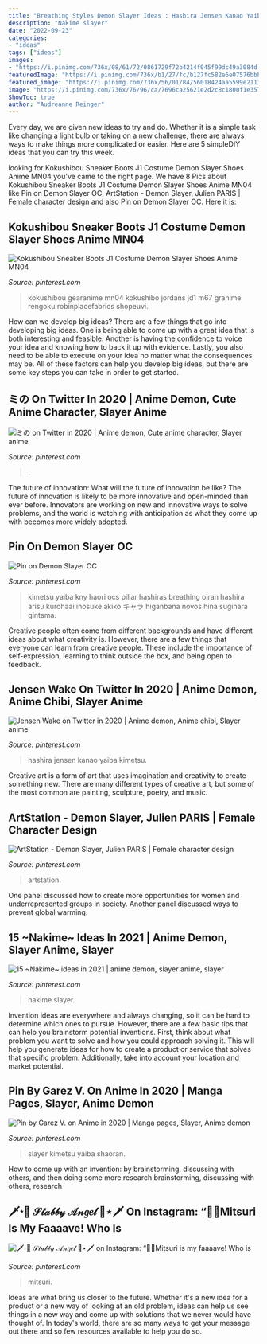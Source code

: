 ```yaml
---
title: "Breathing Styles Demon Slayer Ideas : Hashira Jensen Kanao Yaiba Kimetsu"
description: "Nakime slayer"
date: "2022-09-23"
categories:
- "ideas"
tags: ["ideas"]
images:
- "https://i.pinimg.com/736x/08/61/72/0861729f72b4214f045f99dc49a3084d.jpg"
featuredImage: "https://i.pinimg.com/736x/b1/27/fc/b127fc582e6e07576bbb68db94cdff1a.jpg"
featured_image: "https://i.pinimg.com/736x/56/01/84/56018424aa5599e21138e01c4ba84bd0.jpg"
image: "https://i.pinimg.com/736x/76/96/ca/7696ca25621e2d2c8c1800f1e357e63b.jpg"
ShowToc: true
author: "Audreanne Reinger"
---
```



Every day, we are given new ideas to try and do. Whether it is a simple task like changing a light bulb or taking on a new challenge, there are always ways to make things more complicated or easier. Here are 5 simpleDIY ideas that you can try this week.

	

		
looking for Kokushibou Sneaker Boots J1 Costume Demon Slayer Shoes Anime MN04 you've came to the right page. We have 8 Pics about Kokushibou Sneaker Boots J1 Costume Demon Slayer Shoes Anime MN04 like Pin on Demon Slayer OC, ArtStation - Demon Slayer, Julien PARIS | Female character design and also Pin on Demon Slayer OC. Here it is:
		
    
## Kokushibou Sneaker Boots J1 Costume Demon Slayer Shoes Anime MN04

<img loading=lazy src="https://i.pinimg.com/originals/6b/e1/db/6be1db9703c999b3d586f48f8284ec9a.jpg" onerror="this.onerror=null;this.src='https://tse2.mm.bing.net/th?id=OIP.mWZMVQD108j0U40Hp4IZCAHaHa&amp;pid=15.1';" alt="Kokushibou Sneaker Boots J1 Costume Demon Slayer Shoes Anime MN04">

_Source: pinterest.com_

>kokushibou gearanime mn04 kokushibo jordans jd1 m67 granime rengoku robinplacefabrics shopeuvi. 

	

How can we develop big ideas?
There are a few things that go into developing big ideas. One is being able to come up with a great idea that is both interesting and feasible. Another is having the confidence to voice your idea and knowing how to back it up with evidence. Lastly, you also need to be able to execute on your idea no matter what the consequences may be. All of these factors can help you develop big ideas, but there are some key steps you can take in order to get started.

    
## ミの On Twitter In 2020 | Anime Demon, Cute Anime Character, Slayer Anime

<img loading=lazy src="https://i.pinimg.com/736x/56/01/84/56018424aa5599e21138e01c4ba84bd0.jpg" onerror="this.onerror=null;this.src='https://tse3.mm.bing.net/th?id=OIP.C-m5jFKcdMY5uGcJvoU6wAHaFD&amp;pid=15.1';" alt="ミの on Twitter in 2020 | Anime demon, Cute anime character, Slayer anime">

_Source: pinterest.com_

>. 

	

The future of innovation: What will the future of innovation be like?
The future of innovation is likely to be more innovative and open-minded than ever before. Innovators are working on new and innovative ways to solve problems, and the world is watching with anticipation as what they come up with becomes more widely adopted.

    
## Pin On Demon Slayer OC

<img loading=lazy src="https://i.pinimg.com/736x/76/96/ca/7696ca25621e2d2c8c1800f1e357e63b.jpg" onerror="this.onerror=null;this.src='https://tse3.mm.bing.net/th?id=OIP.-MV24wevrL7-5KhrcnPgHAHaJ3&amp;pid=15.1';" alt="Pin on Demon Slayer OC">

_Source: pinterest.com_

>kimetsu yaiba kny haori ocs pillar hashiras breathing oiran hashira arisu kurohaai inosuke akiko キャラ higanbana novos hina sugihara gintama. 

	

Creative people often come from different backgrounds and have different ideas about what creativity is. However, there are a few things that everyone can learn from creative people. These include the importance of self-expression, learning to think outside the box, and being open to feedback.

    
## Jensen Wake On Twitter In 2020 | Anime Demon, Anime Chibi, Slayer Anime

<img loading=lazy src="https://i.pinimg.com/736x/b1/27/fc/b127fc582e6e07576bbb68db94cdff1a.jpg" onerror="this.onerror=null;this.src='https://tse3.mm.bing.net/th?id=OIP.c4VnegZNFXSCHsPOYs1n8AHaHa&amp;pid=15.1';" alt="Jensen Wake on Twitter in 2020 | Anime demon, Anime chibi, Slayer anime">

_Source: pinterest.com_

>hashira jensen kanao yaiba kimetsu. 

	

Creative art is a form of art that uses imagination and creativity to create something new. There are many different types of creative art, but some of the most common are painting, sculpture, poetry, and music.

    
## ArtStation - Demon Slayer, Julien PARIS | Female Character Design

<img loading=lazy src="https://i.pinimg.com/originals/54/ab/97/54ab97e537ea74a9bd5cd440e8e793d7.gif" onerror="this.onerror=null;this.src='https://tse1.mm.bing.net/th?id=OIP.FbGZMuXoMblnlpmU-WZP_gHaKZ&amp;pid=15.1';" alt="ArtStation - Demon Slayer, Julien PARIS | Female character design">

_Source: pinterest.com_

>artstation. 

	

One panel discussed how to create more opportunities for women and underrepresented groups in society. Another panel discussed ways to prevent global warming.

    
## 15 ~Nakime~ Ideas In 2021 | Anime Demon, Slayer Anime, Slayer

<img loading=lazy src="https://i.pinimg.com/236x/22/9d/df/229ddf40188e3152abae128afb4de978.jpg" onerror="this.onerror=null;this.src='https://tse4.mm.bing.net/th?id=OIP.8sr67PE4kK9V1qcA8vg-VwAAAA&amp;pid=15.1';" alt="15 ~Nakime~ ideas in 2021 | anime demon, slayer anime, slayer">

_Source: pinterest.com_

>nakime slayer. 

	

Invention ideas are everywhere and always changing, so it can be hard to determine which ones to pursue. However, there are a few basic tips that can help you brainstorm potential inventions. First, think about what problem you want to solve and how you could approach solving it. This will help you generate ideas for how to create a product or service that solves that specific problem. Additionally, take into account your location and market potential.

    
## Pin By Garez V. On Anime In 2020 | Manga Pages, Slayer, Anime Demon

<img loading=lazy src="https://i.pinimg.com/736x/08/61/72/0861729f72b4214f045f99dc49a3084d.jpg" onerror="this.onerror=null;this.src='https://tse2.mm.bing.net/th?id=OIP.rJ2YoY25pqicoSmY3Ul_TAHaKz&amp;pid=15.1';" alt="Pin by Garez V. on Anime in 2020 | Manga pages, Slayer, Anime demon">

_Source: pinterest.com_

>slayer kimetsu yaiba shaoran. 

	

How to come up with an invention: by brainstorming, discussing with others, and then doing some more research
brainstorming, discussing with others, research

    
## 🗡⋆🎀 𝒮𝓉𝒶𝒷𝒷𝓎 𝒜𝓃𝑔𝑒𝓁 🎀⋆🗡 On Instagram: “💖💚Mitsuri Is My Faaaave! Who Is

<img loading=lazy src="https://i.pinimg.com/736x/48/12/ab/4812abe4128857b481d792ed46857c4e.jpg" onerror="this.onerror=null;this.src='https://tse4.mm.bing.net/th?id=OIP.uZLJxYTtXTTcrY5BRPD5zQHaJQ&amp;pid=15.1';" alt="🗡⋆🎀 𝒮𝓉𝒶𝒷𝒷𝓎 𝒜𝓃𝑔𝑒𝓁 🎀⋆🗡 on Instagram: “💖💚Mitsuri is my faaaave! Who is">

_Source: pinterest.com_

>mitsuri. 

	

Ideas are what bring us closer to the future. Whether it's a new idea for a product or a new way of looking at an old problem, ideas can help us see things in a new way and come up with solutions that we never would have thought of. In today's world, there are so many ways to get your message out there and so few resources available to help you do so.

